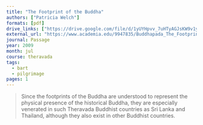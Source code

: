 ```yaml
---
title: "The Footprint of the Buddha"
authors: ["Patricia Welch"]
formats: [pdf]
drive_links: ["https://drive.google.com/file/d/1yUYHpvv_7uHTyAGJsKW9v1y7gbpLvhUT/view?usp=drivesdk"]
external_url: "https://www.academia.edu/9947835/Buddhapada_The_Footprint_of_the_Buddha"
journal: Passage
year: 2009
month: jul
course: theravada
tags:
  - bart
  - pilgrimage
pages: 1
---
```


> Since the footprints of the Buddha are understood to represent the physical presence of the historical Buddha, they are especially venerated in such Theravada Buddhist countries as Sri Lanka and Thailand, although they also exist in other Buddhist countries. 

